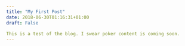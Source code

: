 ```yaml
---
title: "My First Post"
date: 2018-06-30T01:16:31+01:00
draft: False

This is a test of the blog. I swear poker content is coming soon.
---
```


